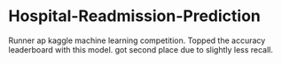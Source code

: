 # Hospital-Readmission-Prediction
Runner ap kaggle machine learning competition. Topped the accuracy leaderboard with this model. got second place due to slightly less recall.
